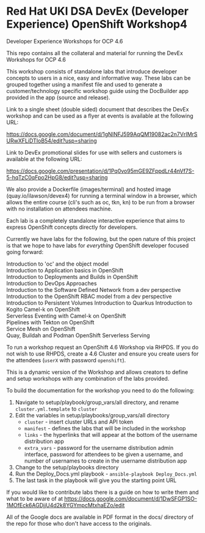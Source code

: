 # Red Hat UKI DSA DevEx (Developer Experience) OpenShift Workshop4
Developer Experience Workshops for OCP 4.6

This repo contains all the collateral and material for running the DevEx Workshops for OCP 4.6

This workshop consists of standalone labs that introduce developer concepts to users in a nice, easy and informative way. These labs can be grouped together using a manifest file and used to generate a customer/technology specific workshop guide using the DocBuilder app provided in the app (source and release).

Link to a single sheet (double sided) document that describes the DevEx workshop and can be used as a flyer at events is available at the following URL:

https://docs.google.com/document/d/1gNINFJ599AqQM19082ac2n7VrIMrSURwXFLiDTIoB54/edit?usp=sharing

Link to DevEx promotional slides for use with sellers and customers is available at the following URL:

https://docs.google.com/presentation/d/1Pq0vo95mGE9ZFppdLr44nVf7S-5-hqTzC0qFpo2HpG8/edit?usp=sharing

We also provide a Dockerfile (images/terminal) and hosted image (quay.io/ilawson/devex4) for running a terminal window in a browser, which allows the entire course (cli's such as oc, tkn, kn) to be run from a browser with no installation on attendees machine.

Each lab is a completely standalone interactive experience that aims to express OpenShift concepts directly for developers. 

Currently we have labs for the following, but the open nature of this project is that we hope to have labs for *everything* OpenShift developer focused going forward:

Introduction to 'oc' and the object model  
Introduction to Application basics in OpenShift  
Introduction to Deployments and Builds in OpenShift  
Introduction to DevOps Approaches  
Introduction to the Software Defined Network from a dev perspective  
Introduction to the OpenShift RBAC model from a dev perspective  
Introduction to Persistent Volumes
Introduction to Quarkus
Introduction to Kogito
Camel-k on OpenShift  
Serverless Eventing with Camel-k on OpenShift  
Pipelines with Tekton on OpenShift  
Service Mesh on OpenShift  
Quay, Buildah and Podman
OpenShift Serverless Serving

To run a workshop request an OpenShift 4.6 Workshop via RHPDS. If you do not wish to use RHPDS, create a 4.6 Cluster and ensure you create users for the attendees (`userX` with password `openshift`).

This is a dynamic version of the Workshop and allows creators to define and setup workshops with any combination of the labs provided. 

To build the documentation for the workshop you need to do the following:

1. Navigate to setup/playbook/group_vars/all directory, and rename `cluster.yml.template` to `cluster`
2. Edit the variables in setup/playbooks/group_vars/all directory
   * `cluster` - insert cluster URLs and API token
   * `manifest` - defines the labs that will be included in the workshop
   * `links` - the hyperlinks that will appear at the bottom of the username distribution app
   * `extra_vars` - password for the username distribution admin interface, password for attendees to be given a username, and number of usernames to create in the username distribution app
2. Change to the setup/playbooks directory
3. Run the Deploy_Docs.yml playbook - `ansible-playbook Deploy_Docs.yml`
4. The last task in the playbook will give you the starting point URL

If you would like to contribute labs there is a guide on how to write them and what to be aware of at https://docs.google.com/document/d/1DwSFGP1SO-1MOfEck6AGDjjU4d2k8YGYmpcMtxhaEZo/edit

All of the Google docs are available in PDF format in the docs/ directory of the repo for those who don't have access to the originals.